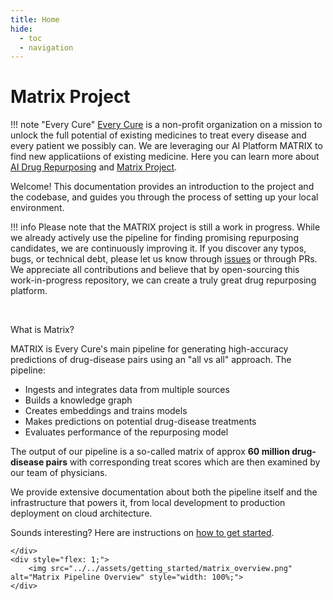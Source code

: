 ```yaml
---
title: Home
hide: 
  - toc
  - navigation
---
```

# Matrix Project
!!! note "Every Cure"
    [Every Cure](https://everycure.org/about/) is a non-profit organization on a mission to unlock the full potential of existing medicines to treat every disease and every patient we possibly can. We are leveraging our AI Platform MATRIX to find new applicatiions of existing medicine. Here you can learn more about [AI Drug Repurposing](https://www.youtube.com/embed/67_Z40Ap1pU?si=XlCu7fBHxxkBTchH) and [Matrix Project](https://www.youtube.com/embed/3ElaCVvDZfI?si=lk3b1rSMutyiierm). 

Welcome! This documentation provides an introduction to the project and the codebase, and guides you through the process of setting up your local environment.

!!! info
    Please note that the MATRIX project is still a work in progress. While we already actively use the pipeline for finding promising repurposing candidates, we are continuously improving it. If you discover any typos, bugs, or technical debt, please let us know through [issues](https://github.com/everycure-org/matrix/issues/new?template=bug_report.md) or through PRs. We appreciate all contributions and believe that by open-sourcing this work-in-progress repository, we can create a truly great drug repurposing platform.

<div style="display: flex; align-items: center; gap: 2rem;">
    <div style="flex: 1;">
        </br>
        <p><str>What is Matrix?</str></p>
        <p> MATRIX is Every Cure's main pipeline for generating high-accuracy predictions of drug-disease pairs using an "all vs all" approach. The pipeline:</p>
        <ul>
            <li>Ingests and integrates data from multiple sources</li>
            <li>Builds a knowledge graph</li>
            <li>Creates embeddings and trains models</li>
            <li>Makes predictions on potential drug-disease treatments</li>
            <li>Evaluates performance of the repurposing model</li>
        </ul>
        <p>The output of our pipeline is a so-called matrix of approx <strong>60 million drug-disease pairs</strong> with corresponding treat scores which are then examined by our team of physicians.</p>
        <p>We provide extensive documentation about both the pipeline itself and the infrastructure that powers it, from local development to production deployment on cloud architecture.</p>
        <p>Sounds interesting? Here are instructions on <a href="./getting_started/index.md">how to get started</a>.</p>

    </div>
    <div style="flex: 1;">
        <img src="../../assets/getting_started/matrix_overview.png" alt="Matrix Pipeline Overview" style="width: 100%;">
    </div>
</div>